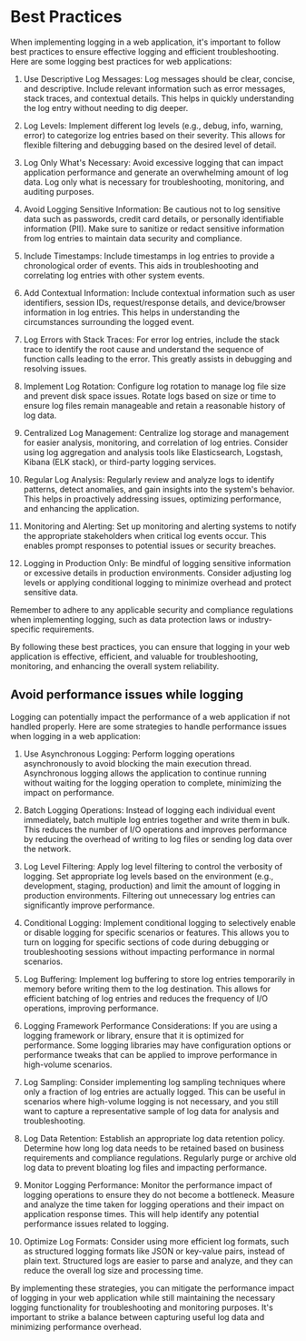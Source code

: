 # Best Practices

When implementing logging in a web application, it's important to follow best practices to ensure effective logging and efficient troubleshooting. Here are some logging best practices for web applications:

1. Use Descriptive Log Messages: Log messages should be clear, concise, and descriptive. Include relevant information such as error messages, stack traces, and contextual details. This helps in quickly understanding the log entry without needing to dig deeper.

2. Log Levels: Implement different log levels (e.g., debug, info, warning, error) to categorize log entries based on their severity. This allows for flexible filtering and debugging based on the desired level of detail.

3. Log Only What's Necessary: Avoid excessive logging that can impact application performance and generate an overwhelming amount of log data. Log only what is necessary for troubleshooting, monitoring, and auditing purposes.

4. Avoid Logging Sensitive Information: Be cautious not to log sensitive data such as passwords, credit card details, or personally identifiable information (PII). Make sure to sanitize or redact sensitive information from log entries to maintain data security and compliance.

5. Include Timestamps: Include timestamps in log entries to provide a chronological order of events. This aids in troubleshooting and correlating log entries with other system events.

6. Add Contextual Information: Include contextual information such as user identifiers, session IDs, request/response details, and device/browser information in log entries. This helps in understanding the circumstances surrounding the logged event.

7. Log Errors with Stack Traces: For error log entries, include the stack trace to identify the root cause and understand the sequence of function calls leading to the error. This greatly assists in debugging and resolving issues.

8. Implement Log Rotation: Configure log rotation to manage log file size and prevent disk space issues. Rotate logs based on size or time to ensure log files remain manageable and retain a reasonable history of log data.

9. Centralized Log Management: Centralize log storage and management for easier analysis, monitoring, and correlation of log entries. Consider using log aggregation and analysis tools like Elasticsearch, Logstash, Kibana (ELK stack), or third-party logging services.

10. Regular Log Analysis: Regularly review and analyze logs to identify patterns, detect anomalies, and gain insights into the system's behavior. This helps in proactively addressing issues, optimizing performance, and enhancing the application.

11. Monitoring and Alerting: Set up monitoring and alerting systems to notify the appropriate stakeholders when critical log events occur. This enables prompt responses to potential issues or security breaches.

12. Logging in Production Only: Be mindful of logging sensitive information or excessive details in production environments. Consider adjusting log levels or applying conditional logging to minimize overhead and protect sensitive data.

Remember to adhere to any applicable security and compliance regulations when implementing logging, such as data protection laws or industry-specific requirements.

By following these best practices, you can ensure that logging in your web application is effective, efficient, and valuable for troubleshooting, monitoring, and enhancing the overall system reliability.

## Avoid performance issues while logging

Logging can potentially impact the performance of a web application if not handled properly. Here are some strategies to handle performance issues when logging in a web application:

1. Use Asynchronous Logging: Perform logging operations asynchronously to avoid blocking the main execution thread. Asynchronous logging allows the application to continue running without waiting for the logging operation to complete, minimizing the impact on performance.

2. Batch Logging Operations: Instead of logging each individual event immediately, batch multiple log entries together and write them in bulk. This reduces the number of I/O operations and improves performance by reducing the overhead of writing to log files or sending log data over the network.

3. Log Level Filtering: Apply log level filtering to control the verbosity of logging. Set appropriate log levels based on the environment (e.g., development, staging, production) and limit the amount of logging in production environments. Filtering out unnecessary log entries can significantly improve performance.

4. Conditional Logging: Implement conditional logging to selectively enable or disable logging for specific scenarios or features. This allows you to turn on logging for specific sections of code during debugging or troubleshooting sessions without impacting performance in normal scenarios.

5. Log Buffering: Implement log buffering to store log entries temporarily in memory before writing them to the log destination. This allows for efficient batching of log entries and reduces the frequency of I/O operations, improving performance.

6. Logging Framework Performance Considerations: If you are using a logging framework or library, ensure that it is optimized for performance. Some logging libraries may have configuration options or performance tweaks that can be applied to improve performance in high-volume scenarios.

7. Log Sampling: Consider implementing log sampling techniques where only a fraction of log entries are actually logged. This can be useful in scenarios where high-volume logging is not necessary, and you still want to capture a representative sample of log data for analysis and troubleshooting.

8. Log Data Retention: Establish an appropriate log data retention policy. Determine how long log data needs to be retained based on business requirements and compliance regulations. Regularly purge or archive old log data to prevent bloating log files and impacting performance.

9. Monitor Logging Performance: Monitor the performance impact of logging operations to ensure they do not become a bottleneck. Measure and analyze the time taken for logging operations and their impact on application response times. This will help identify any potential performance issues related to logging.

10. Optimize Log Formats: Consider using more efficient log formats, such as structured logging formats like JSON or key-value pairs, instead of plain text. Structured logs are easier to parse and analyze, and they can reduce the overall log size and processing time.

By implementing these strategies, you can mitigate the performance impact of logging in your web application while still maintaining the necessary logging functionality for troubleshooting and monitoring purposes. It's important to strike a balance between capturing useful log data and minimizing performance overhead.
